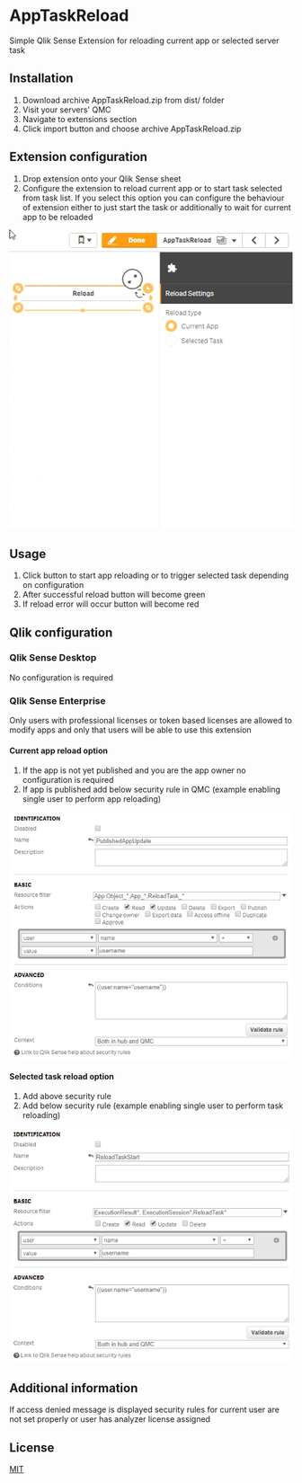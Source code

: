 # AppTaskReload

Simple Qlik Sense Extension for reloading current app or selected server task

## Installation

1. Download archive AppTaskReload.zip from dist/ folder
2. Visit your servers' QMC
3. Navigate to extensions section
4. Click import button and choose archive AppTaskReload.zip

## Extension configuration

1. Drop extension onto your Qlik Sense sheet
2. Configure the extension to reload current app or to start task selected from task list. If you select this option you can configure the behaviour of extension either to just start the task or additionally to wait for current app to be reloaded

![Screenshot](animated.gif)

## Usage

1. Click button to start app reloading or to trigger selected task depending on configuration
2. After successful reload button will become green
3. If reload error will occur button will become red

## Qlik configuration

### Qlik Sense Desktop

No configuration is required

### Qlik Sense Enterprise

Only users with professional licenses or token based licenses are allowed to modify apps and only that users will be able to use this extension

#### Current app reload option

1. If the app is not yet published and you are the app owner no configuration is required
2. If app is published add below security rule in QMC (example enabling single user to perform app reloading)

![Screenshot](screenshotSecurity01.PNG)

#### Selected task reload option

1. Add above security rule
2. Add below security rule (example enabling single user to perform task reloading)

![Screenshot](screenshotSecurity02.PNG)

## Additional information

If access denied message is displayed security rules for current user are not set properly or user has analyzer license assigned

## License

[MIT](https://choosealicense.com/licenses/mit/)